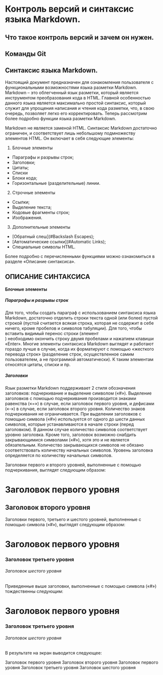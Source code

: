 # Контроль версий и синтаксис языка Markdown.

## Что такое контроль версий и зачем он нужен.

## Команды Git

## Синтаксис языка Markdown.

Настоящий документ предназначен для ознакомления пользователя с функциональными возможностями языка разметки Markdown. Markdown – это облегченный язык разметки, который является инструментом преобразования кода в HTML. Главной особенностью данного языка является максимально простой синтаксис, который служит для упрощения написания и чтения кода разметки, что, в свою очередь, позволяет легко его корректировать. Теперь рассмотрим более подробно функции языка разметки Markdown.

Markdown не является заменой HTML. Синтаксис Markdown достаточно ограничен, и соответствует лишь небольшому подмножеству элементов HTML. Он включает в себя следующие элементы:

1. Блочные элементы
- Параграфы и разрывы строк;
- Заголовки;
- Цитаты;
- Списки
- Блоки кода;
- Горизонтальные (разделительные) линии.
2. Строчные элементы
- Ссылки;
- Выделение текста;
- Кодовые фрагменты строк;
- Изображения.
3. Дополнительные элементы
- [Обратный слеш](#Backslash Escapes);
- [Автоматические ссылки](#Automatic Links);
- Специальные символы HTML.

Более подробно с перечисленными функциями можно ознакомиться в разделе «Описание синтаксиса».

## ОПИСАНИЕ СИНТАКСИСА

#### **Блочные элементы**

##### **_Параграфы и разрывы_** строк
Для того, чтобы создать параграф с использованием синтаксиса языка Markdown, достаточно отделить строки текста одной (или более) пустой строкой (пустой считается всякая строка, которая не содержит в себе ничего, кроме пробелов и символов табуляции). Для того, чтобы вставить видимый перенос строки (элемент <br/>) необходимо окончить строку двумя пробелами и нажатием клавиши «Enter». Многие элементы синтаксиса Markdown выглядят и работают гораздо лучше в случае, когда их форматируют с помощью «жесткого перевода строк» (разделение строк, осуществленное самим пользователем, а не программой автоматически). К таким элементам относятся цитаты, списки и пр.

##### **Заголовки**

Язык разметки Markdown поддерживает 2 стиля обозначения заголовков: подчеркивание и выделение символом («#»). Выделение заголовков с помощью подчеркивания производится знаками равенства («=») в случае, если заголовок первого уровня, и дефисами («-») в случае, если заголовок второго уровня. Количество знаков подчеркивания не ограничивается. При выделении заголовков с помощью символа («#») используется от одного до шести данных символов, которые устанавливаются в начале строки (перед заголовком). В данном случае количество символов соответствует уровню заголовка. Кроме того, заголовок возможно снабдить закрывающимися символами («#»), хотя это и не является обязательным. Количество закрывающихся символов не обязано соответствовать количеству начальных символов. Уровень заголовка определяется по количеству начальных символов.

Заголовки первого и второго уровней, выполненные с помощью подчеркивания, выглядят следующим образом:

Заголовок первого уровня
========================
Заголовок второго уровня
-------------------------
Заголовки первого, третьего и шестого уровней, выполненные с помощью символа («#»), выглядят следующим образом:

#  Заголовок первого уровня
### Заголовок третьего уровня
###### Заголовок шестого уровня
Приведенные выше заголовки, выполненные с помощью символа («#») тождественны следующим:

#  Заголовок первого уровня #
### Заголовок третьего уровня ###
###### Заголовок шестого уровня ######
В результате на экран выводится следующее:

Заголовок первого уровня
Заголовок второго уровня
Заголовок первого уровня
Заголовок третьего уровня
Заголовок шестого уровня




